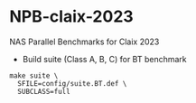 # NPB-claix-2023
NAS Parallel Benchmarks for Claix 2023

- Build suite (Class A, B, C) for BT benchmark
```
make suite \
  SFILE=config/suite.BT.def \
  SUBCLASS=full
```
